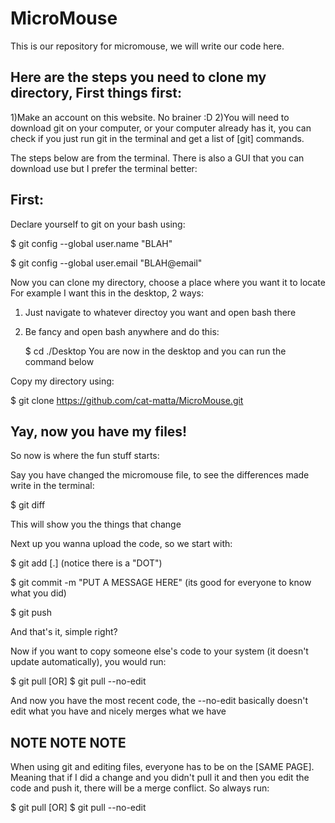 # MicroMouse
This is our repository for micromouse, we will write our code here.

Here are the steps you need to clone my directory, 
First things first:
-------------------

1)Make an account on this website. No brainer :D
2)You will need to download git on your computer, or your computer already has it, you can check if you just run git in the terminal and get a list of [git] commands.


The steps below are from the terminal. There is also a GUI that you can download use but I prefer the terminal better:

First: 
------
Declare yourself to git on your bash using:

$ git config --global user.name "BLAH"

$ git config --global user.email "BLAH@email"

Now you can clone my directory, choose a place where you want it to locate
For example I want this in the desktop, 2 ways:
1. Just navigate to whatever directoy you want and open bash there
2. Be fancy and open bash anywhere and do this:

      $ cd ./Desktop
     You are now in the desktop and you can run the command below

Copy my directory using:

$ git clone https://github.com/cat-matta/MicroMouse.git

Yay, now you have my files!
--------------------------

So now is where the fun stuff starts:

Say you have changed the micromouse file, to see the differences made write in the terminal:

$ git diff

This will show you the things that change

Next up you wanna upload the code, so we start with:

$ git add [.]   (notice there is a "DOT")

$ git commit -m "PUT A MESSAGE HERE"    (its good for everyone to know what you did)

$ git push

And that's it, simple right?

Now if you want to copy someone else's code to your system (it doesn't update automatically), you would run:

$ git pull
[OR]
$ git pull --no-edit

And now you have the most recent code, the --no-edit basically doesn't edit what you have and nicely merges what we have


NOTE NOTE NOTE
---------------
When using git and editing files, everyone has to be on the [SAME PAGE]. Meaning that if I did a change and you didn't pull it and then you edit the code and push it, there will be a merge conflict. So always run:

$ git pull
[OR]
$ git pull --no-edit


